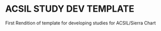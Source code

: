# ACSIL STUDY DEV TEMPLATE
First Rendition of template for developing
studies for ACSIL/Sierra Chart


